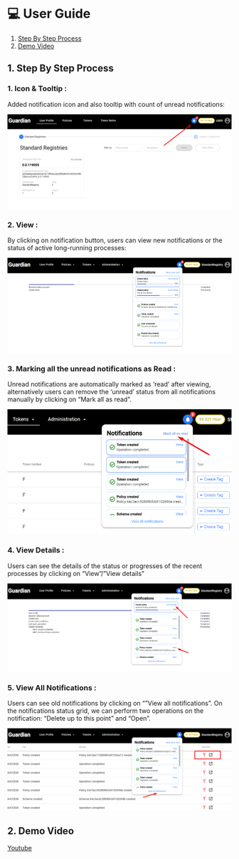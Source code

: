 # 💻 User Guide

1. [Step By Step Process](user-guide.md#id-1.-step-by-step-process)
2. [Demo Video](user-guide.md#id-2.-demo-video)

## 1. Step By Step Process

### 1. Icon & Tooltip :

Added notification icon and also tooltip with count of unread notifications:

![image4.png](<../../../.gitbook/assets/0 (1) (1) (1) (1) (1) (1) (1).png>)

### 2. View :

By clicking on notification button, users can view new notifications or the status of active long-running processes:

![image3.png](<../../../.gitbook/assets/1 (6).png>)

### 3. Marking all the unread notifications as Read :

Unread notifications are automatically marked as ‘read’ after viewing, alternatively users can remove the ‘unread’ status from all notifications manually by clicking on “Mark all as read”.

![image5.png](<../../../.gitbook/assets/2 (7) (1).png>)

### 4. View Details :

Users can see the details of the status or progresses of the recent processes by clicking on “View”/”View details”

![image2.png](<../../../.gitbook/assets/3 (5).png>)

### 5. View All Notifications :

Users can see old notifications by clicking on “”View all notifications”. On the notifications status grid, we can perform two operations on the notification: “Delete up to this point” and “Open”.

![image6.png](<../../../.gitbook/assets/4 (4).png>)

## 2. Demo Video

[Youtube](https://youtu.be/e6U68FtEbG8?si=V-6JkQHJtqhaOySF\&t=119)
